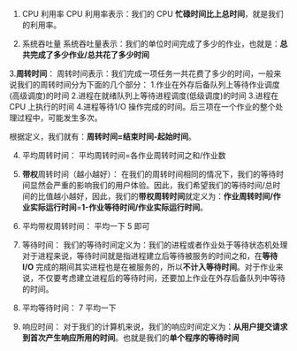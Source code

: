 1. CPU 利用率
CPU 利用率表示：我们的 CPU **忙碌时间比上总时间**，就是我们的利用率。

2. 系统吞吐量
系统吞吐量表示：我们的单位时间完成了多少的作业，也就是：**总共完成了多少作业/总共花了多少时间**

3.**周转时间**：
周转时间表示：我们完成一项任务一共花费了多少的时间，一般来说我们的周转时间分为下面的几个部分：
1.作业在外存后备队列上等待作业调度(高级调度)的时间
2.进程在就绪队列上等待进程调度(低级调度)的时间
3.进程在 CPU 上执行的时间
4.进程等待1/O 操作完成的时间。后三项在一个作业的整个处理过程中，可能发生多次。

根据定义，我们就有：**周转时间=结束时间-起始时间**。

4. 平均周转时间：
平均周转时间=各作业周转时间之和/作业数

5. **带权**周转时间（越小越好）：
在我们的周转时间相同的情况下，我们的等待时间显然会严重的影响我们的用户体验。因此，我们希望我们的等待时间/总时间的比值越小越好，因此，我们的**带权周转时间**就定义为：**作业周转时间/作业实际运行时间**=**1-作业等待时间/作业实际运行时间**。

6. 平均带权周转时间：
平均一下 5 即可

7. 等待时间：
我们的等待时间定义为：我们的进程或者作业处于等待状态机处理对于进程来说，等待时间就是指进程建立后等待被服务的时间之和，在**等待 I/O** 完成的期间其实进程也是在被服务的，所以**不计入等待时间**。对于作业来说，不仅要考虑建立进程后的等待时间，还要加上作业在外存后备队列中等待的时间。

8. 平均等待时间：
7 平均一下

9. 响应时间：
对于我们的计算机来说，我们的响应时间定义为：**从用户提交请求到首次产生响应所用的时间**。也就是我们的**单个程序的等待时间**



